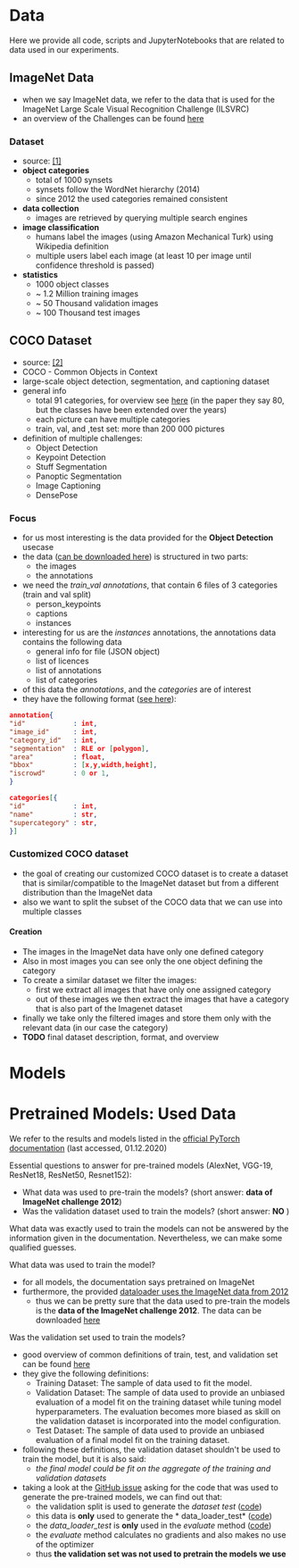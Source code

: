 # Data

Here we provide all code, scripts and JupyterNotebooks that are related to data used in our experiments.

## ImageNet Data

- when we say ImageNet data, we refer to the data that is used for the ImageNet Large Scale Visual Recognition
  Challenge (ILSVRC)
- an overview of the Challenges can be found [here](http://image-net.org/challenges/LSVRC/)

### Dataset

- source: [[1]](https://arxiv.org/pdf/1409.0575.pdf)
- **object categories**
    - total of 1000 synsets
    - synsets follow the WordNet hierarchy (2014)
    - since 2012 the used categories remained consistent
- **data collection**
    - images are retrieved by querying multiple search engines
- **image classification**
    - humans label the images (using Amazon Mechanical Turk) using Wikipedia definition
    - multiple users label each image (at least 10 per image until confidence threshold is passed)
- **statistics**
    - 1000 object classes
    - ~ 1.2 Million training images
    - ~ 50 Thousand validation images
    - ~ 100 Thousand test images

## COCO Dataset

- source: [[2]](https://cocodataset.org/)
- COCO - Common Objects in Context
- large-scale object detection, segmentation, and captioning dataset
- general info
    - total 91 categories, for overview see
      [here](https://tech.amikelive.com/node-718/what-object-categories-labels-are-in-coco-dataset/)
      (in the paper they say 80, but the classes have been extended over the years)
    - each picture can have multiple categories
    - train, val, and ,test set: more than 200 000 pictures
- definition of multiple challenges:
    - Object Detection
    - Keypoint Detection
    - Stuff Segmentation
    - Panoptic Segmentation
    - Image Captioning
    - DensePose

### Focus

- for us most interesting is the data provided for the **Object Detection** usecase
- the data ([can be downloaded here](https://cocodataset.org/#download)) is structured in two parts:
    - the images
    - the annotations
- we need the *train_val annotations*, that contain 6 files of 3 categories (train and val split)
    - person_keypoints
    - captions
    - instances
- interesting for us are the *instances* annotations, the annotations data contains the following data
    - general info for file (JSON object)
    - list of licences
    - list of annotations
    - list of categories
- of this data the *annotations*, and the *categories* are of interest
- they have the following format ([see here](https://cocodataset.org/#format-data)):

 ```json
annotation{
"id"            : int,
"image_id"      : int,
"category_id"   : int,
"segmentation"  : RLE or [polygon],
"area"          : float,
"bbox"          : [x,y,width,height],
"iscrowd"       : 0 or 1,
}

categories[{
"id"            : int,
"name"          : str,
"supercategory" : str,
}]
```

### Customized COCO dataset

- the goal of creating our customized COCO dataset is to create a dataset that is similar/compatible to the ImageNet
  dataset but from a different distribution than the ImageNet data
- also we want to split the subset of the COCO data that we can use into multiple classes

#### Creation

- The images in the ImageNet data have only one defined category
- Also in most images you can see only the one object defining the category
- To create a similar dataset we filter the images:
    - first we extract all images that have only one assigned category
    - out of these images we then extract the images that have a category that is also part of the Imagenet dataset
- finally we take only the filtered images and store them only with the relevant data (in our case the category)
- **TODO** final dataset description, format, and overview

# Models

# Pretrained Models: Used Data

We refer to the results and models listed in the
[official PyTorch documentation](https://pytorch.org/docs/stable/torchvision/models.html) (last accessed, 01.12.2020)

Essential questions to answer for pre-trained models (AlexNet, VGG-19, ResNet18, ResNet50, Resnet152):

- What data was used to pre-train the models? (short answer: **data of ImageNet challenge 2012**)
- Was the validation dataset used to train the models? (short answer: **NO** )

What data was exactly used to train the models can not be answered by the information given in the documentation.
Nevertheless, we can make some qualified guesses.

What data was used to train the model?

- for all models, the documentation says pretrained on ImageNet
- furthermore, the provided
  [dataloader uses the ImageNet data from 2012](https://github.com/pytorch/vision/blob/6e7ed49a93a1b0d47cef7722ea2c2f525dcb8795/torchvision/datasets/imagenet.py#L11-L15)
    - thus we can be pretty sure that the data used to pre-train the models is the **data of the ImageNet challenge
      2012**. The data can be downloaded [here](http://image-net.org/challenges/LSVRC/2012/downloads.php#images)

Was the validation set used to train the models?

- good overview of common definitions of train, test, and validation set can be
  found [here](https://machinelearningmastery.com/difference-test-validation-datasets/)
- they give the following definitions:
    - Training Dataset: The sample of data used to fit the model.
    - Validation Dataset: The sample of data used to provide an unbiased evaluation of a model fit on the training
      dataset while tuning model hyperparameters. The evaluation becomes more biased as skill on the validation dataset
      is incorporated into the model configuration.
    - Test Dataset: The sample of data used to provide an unbiased evaluation of a final model fit on the training
      dataset.
- following these definitions, the validation dataset shouldn't be used to train the model, but it is also said:
    - *the final model could be fit on the aggregate of the training and validation datasets*
- taking a look at the [GitHub issue](https://github.com/pytorch/vision/issues/2469) asking for the code that was used
  to generate the pre-trained models, we can find out that:
    - the validation split is used to generate the *dataset
      test* ([code](https://github.com/pytorch/vision/blob/6e7ed49a93a1b0d47cef7722ea2c2f525dcb8795/references/classification/train.py#L110-L138))
    - this data is **only** used to generate the *
      data_loader_test* ([code](https://github.com/pytorch/vision/blob/6e7ed49a93a1b0d47cef7722ea2c2f525dcb8795/references/classification/train.py#L164))
    - the *data_loader_test* is **only** used in the *evaluate*
      method ([code](https://github.com/pytorch/vision/blob/6e7ed49a93a1b0d47cef7722ea2c2f525dcb8795/references/classification/train.py#L48-L71))
    - the *evaluate* method calculates no gradients and also makes no use of the optimizer
    - thus **the validation set was not used to pretrain the models we use** 




